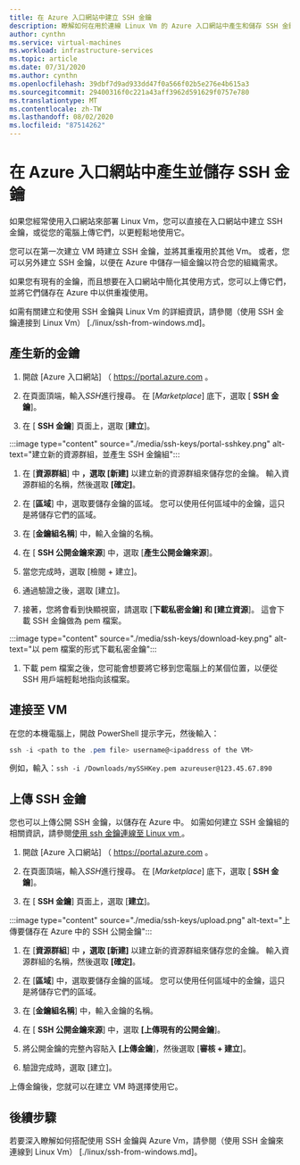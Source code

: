 ```yaml
---
title: 在 Azure 入口網站中建立 SSH 金鑰
description: 瞭解如何在用於連線 Linux Vm 的 Azure 入口網站中產生和儲存 SSH 金鑰。
author: cynthn
ms.service: virtual-machines
ms.workload: infrastructure-services
ms.topic: article
ms.date: 07/31/2020
ms.author: cynthn
ms.openlocfilehash: 39dbf7d9ad933dd47f0a566f02b5e276e4b615a3
ms.sourcegitcommit: 29400316f0c221a43aff3962d591629f0757e780
ms.translationtype: MT
ms.contentlocale: zh-TW
ms.lasthandoff: 08/02/2020
ms.locfileid: "87514262"
---
```

# <a name="generate-and-store-ssh-keys-in-the-azure-portal"></a>在 Azure 入口網站中產生並儲存 SSH 金鑰

如果您經常使用入口網站來部署 Linux Vm，您可以直接在入口網站中建立 SSH 金鑰，或從您的電腦上傳它們，以更輕鬆地使用它。

您可以在第一次建立 VM 時建立 SSH 金鑰，並將其重複用於其他 Vm。 或者，您可以另外建立 SSH 金鑰，以便在 Azure 中儲存一組金鑰以符合您的組織需求。 

如果您有現有的金鑰，而且想要在入口網站中簡化其使用方式，您可以上傳它們，並將它們儲存在 Azure 中以供重複使用。

如需有關建立和使用 SSH 金鑰與 Linux Vm 的詳細資訊，請參閱（使用 SSH 金鑰連接到 Linux Vm） [./linux/ssh-from-windows.md]。

## <a name="generate-new-keys"></a>產生新的金鑰

1. 開啟 [Azure 入口網站] （ https://portal.azure.com 。

1. 在頁面頂端，輸入*SSH*進行搜尋。 在 [*Marketplace*] 底下，選取 [ **SSH 金鑰**]。

1. 在 [ **SSH 金鑰**] 頁面上，選取 [**建立**]。

:::image type="content" source="./media/ssh-keys/portal-sshkey.png" alt-text="建立新的資源群組，並產生 SSH 金鑰組":::

1. 在 [**資源群組**] 中 **，選取 [新建]** 以建立新的資源群組來儲存您的金鑰。 輸入資源群組的名稱，然後選取 **[確定]**。

1. 在 [**區域**] 中，選取要儲存金鑰的區域。 您可以使用任何區域中的金鑰，這只是將儲存它們的區域。

1. 在 [**金鑰組名稱**] 中，輸入金鑰的名稱。

1. 在 [ **SSH 公開金鑰來源**] 中，選取 [**產生公開金鑰來源**]。 

1. 當您完成時，選取 [檢閱 + 建立]。

1. 通過驗證之後，選取 [建立]。

1. 接著，您將會看到快顯視窗，請選取 [**下載私密金鑰] 和 [建立資源**]。 這會下載 SSH 金鑰做為 pem 檔案。

:::image type="content" source="./media/ssh-keys/download-key.png" alt-text="以 pem 檔案的形式下載私密金鑰":::

1. 下載 pem 檔案之後，您可能會想要將它移到您電腦上的某個位置，以便從 SSH 用戶端輕鬆地指向該檔案。


## <a name="connect-to-the-vm"></a>連接至 VM

在您的本機電腦上，開啟 PowerShell 提示字元，然後輸入：

```powershell
ssh -i <path to the .pem file> username@<ipaddress of the VM>
```

例如，輸入：`ssh -i /Downloads/mySSHKey.pem azureuser@123.45.67.890`


## <a name="upload-an-ssh-key"></a>上傳 SSH 金鑰

您也可以上傳公開 SSH 金鑰，以儲存在 Azure 中。 如需如何建立 SSH 金鑰組的相關資訊，請參閱[使用 ssh 金鑰連線至 Linux vm ](./linux/ssh-from-windows.md)。

1. 開啟 [Azure 入口網站] （ https://portal.azure.com 。

1. 在頁面頂端，輸入*SSH*進行搜尋。 在 [*Marketplace*] 底下，選取 [ **SSH 金鑰**]。

1. 在 [ **SSH 金鑰**] 頁面上，選取 [**建立**]。

:::image type="content" source="./media/ssh-keys/upload.png" alt-text="上傳要儲存在 Azure 中的 SSH 公開金鑰":::

1. 在 [**資源群組**] 中 **，選取 [新建]** 以建立新的資源群組來儲存您的金鑰。 輸入資源群組的名稱，然後選取 **[確定]**。

1. 在 [**區域**] 中，選取要儲存金鑰的區域。 您可以使用任何區域中的金鑰，這只是將儲存它們的區域。

1. 在 [**金鑰組名稱**] 中，輸入金鑰的名稱。

1. 在 [ **SSH 公開金鑰來源**] 中，選取 **[上傳現有的公開金鑰**]。 

1. 將公開金鑰的完整內容貼入 **[上傳金鑰**]，然後選取 [**審核 + 建立**]。

1. 驗證完成時，選取 [建立]。 

上傳金鑰後，您就可以在建立 VM 時選擇使用它。

## <a name="next-steps"></a>後續步驟

若要深入瞭解如何搭配使用 SSH 金鑰與 Azure Vm，請參閱（使用 SSH 金鑰來連線到 Linux Vm） [./linux/ssh-from-windows.md]。